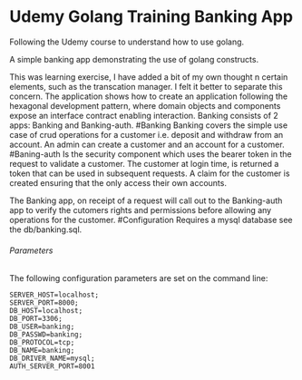 # Udemy Golang Training Banking App

Following the Udemy course to understand how to use golang.

A simple banking app demonstrating the use of golang constructs.

This was learning exercise, I have added a bit of my own thought n certain elements, such as the transcation
manager. I felt it better to separate this concern.
The application shows how to create an application following the hexagonal development pattern, where domain
objects and components expose an interface contract enabling interaction.
Banking consists of 2 apps: Banking and Banking-auth.
#Banking
Banking covers the simple use case of crud operations for a customer i.e. deposit and withdraw from an account.
An admin can create a customer and an account for a customer.
#Baning-auth
Is the security component which uses the bearer token in the request to validate a customer.
The customer at login time, is returned a token that can be used in subsequent requests.
A claim for the customer is created ensuring that the only access their own accounts.

The Banking app, on receipt of a request will call out to the Banking-auth app to verify the cutomers 
rights and permissions before allowing any operations for the customer.
#Configuration
Requires a mysql database see the db/banking.sql.
###### Parameters
The following configuration parameters are set on the command line:
```
SERVER_HOST=localhost;
SERVER_PORT=8000;
DB_HOST=localhost;
DB_PORT=3306;
DB_USER=banking;
DB_PASSWD=banking;
DB_PROTOCOL=tcp;
DB_NAME=banking;
DB_DRIVER_NAME=mysql;
AUTH_SERVER_PORT=8001
```

